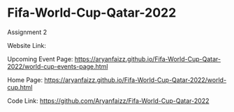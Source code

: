 # Fifa-World-Cup-Qatar-2022

Assignment 2



Website Link:


Upcoming Event Page: https://aryanfaizz.github.io/Fifa-World-Cup-Qatar-2022/world-cup-events-page.html

Home Page:           https://aryanfaizz.github.io/Fifa-World-Cup-Qatar-2022/world-cup.html


Code Link:           https://github.com/Aryanfaizz/Fifa-World-Cup-Qatar-2022
